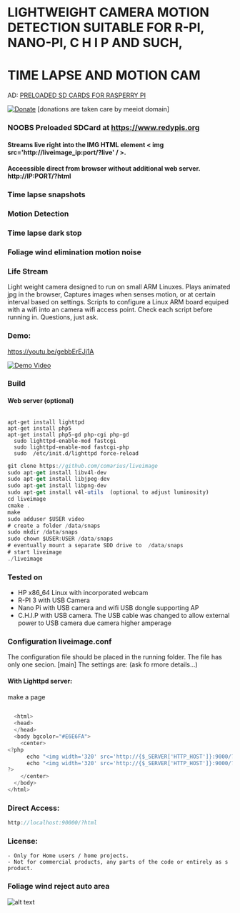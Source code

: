 # LIGHTWEIGHT CAMERA MOTION DETECTION SUITABLE FOR R-PI, NANO-PI, C H I P AND SUCH, 
# TIME LAPSE AND MOTION CAM 

AD:  [PRELOADED SD CARDS FOR RASPERRY PI](https://www.redypis.org/) 

[![Donate](https://img.shields.io/badge/Donate-PayPal-green.svg)](https://www.paypal.com/cgi-bin/webscr?cmd=_s-xclick&hosted_button_id=L9RVWU5NUZ4YG)   [donations are taken care by meeiot domain]

### NOOBS Preloaded SDCard at https://www.redypis.org

#### Streams live right into the  IMG HTML element  &lt; img src='http://liveimage_ip:port/?live' / &gt;.
#### Acceessible direct from browser without additional web server. http://IP:PORT/?html
### Time lapse snapshots 
### Motion Detection
### Time lapse dark stop
### Foliage wind elimination motion noise
### Life Stream


Light weight camera designed to run on small ARM Linuxes. Plays animated jpg in the browser,
Captures images when senses motion, or at certain interval based on settings. Scripts to 
configure a Linux ARM board equiped with a wifi into an camera wifi access point. 
Check each script before running in. 
Questions, just ask. 

### Demo:

https://youtu.be/gebbErEJj1A

[![Demo Video](https://github.com/comarius/liveimage/blob/master/v4l2n.png?raw=true)](https://youtu.be/gebbErEJj1A)

### Build

#### Web server (optional)
```console

apt-get install lighttpd
apt-get install php5
apt-get install php5-gd php-cgi php-gd
  sudo lighttpd-enable-mod fastcgi 
  sudo lighttpd-enable-mod fastcgi-php
  sudo  /etc/init.d/lighttpd force-reload 
```



```javascript
git clone https://github.com/comarius/liveimage
sudo apt-get install libv4l-dev
sudo apt-get install libjpeg-dev
sudo apt-get install libpng-dev
sudo apt-get install v4l-utils  (optional to adjust luminosity)
cd liveimage
cmake .
make
sudo adduser $USER video
# create a folder /data/snaps
sudo mkdir /data/snaps
sudo chown $USER:USER /data/snaps
# eventually mount a separate SDD drive to  /data/snaps
# start liveimage 
./liveimage
```

### Tested on

  - HP x86_64 Linux with incorporated webcam
  - R-PI 3 with USB Camera
  - Nano Pi with USB camera and wifi USB dongle supporting AP
  - C.H.I.P with USB camera. The USB cable was changed to allow external power to USB camera due camera higher amperage
  
  
### Configuration liveimage.conf
The configuration file should be placed in the running folder. The file has only one secion. [main]
The settings are: (ask fo rmore details...)
 
  
#### With Lighttpd server:

make a page
```javascript
  
  <html>
  <head>
  </head>
  <body bgcolor="#E6E6FA">
    <center>
<?php
      echo "<img width='320' src='http://{$_SERVER['HTTP_HOST']}:9000/?image' />";
      echo "<img width='320' src='http://{$_SERVER['HTTP_HOST']}:9000/?motion' /><hr />";
?>
    </center>
  </body>
</html>
```


###  Direct Access:

```javascript
http://localhost:90000/?html
```

### License: 
    - Only for Home users / home projects. 
    - Not for commercial products, any parts of the code or entirely as s product.
   
### Foliage wind reject auto area


![alt text](https://raw.githubusercontent.com/comarius/liveimage/master/images/motion1.png "foliage")
   
   

